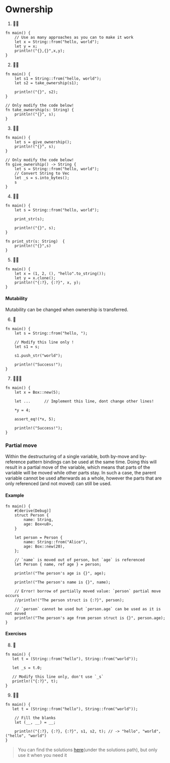 # Ownership

1. 🌟🌟

```rust,editable
fn main() {
    // Use as many approaches as you can to make it work
    let x = String::from("hello, world");
    let y = x;
    println!("{},{}",x,y);
}
```

2. 🌟🌟

```rust,editable// Don't modify code in main!
fn main() {
    let s1 = String::from("hello, world");
    let s2 = take_ownership(s1);

    println!("{}", s2);
}

// Only modify the code below!
fn take_ownership(s: String) {
    println!("{}", s);
}
```

3. 🌟🌟

```rust,editable
fn main() {
    let s = give_ownership();
    println!("{}", s);
}

// Only modify the code below!
fn give_ownership() -> String {
    let s = String::from("hello, world");
    // Convert String to Vec
    let _s = s.into_bytes();
    s
}
```

4. 🌟🌟

```rust,editable// Fix the error without removing code line
fn main() {
    let s = String::from("hello, world");

    print_str(s);

    println!("{}", s);
}

fn print_str(s: String)  {
    println!("{}",s)
}
```

5. 🌟🌟

```rust,editable// Don't use clone ,use copy instead
fn main() {
    let x = (1, 2, (), "hello".to_string());
    let y = x.clone();
    println!("{:?}, {:?}", x, y);
}
```

#### Mutability

Mutability can be changed when ownership is transferred.

6. 🌟

```rust,editable
fn main() {
    let s = String::from("hello, ");

    // Modify this line only !
    let s1 = s;

    s1.push_str("world");

    println!("Success!");
}
```

7. 🌟🌟🌟

```rust,editable
fn main() {
    let x = Box::new(5);

    let ...      // Implement this line, dont change other lines!

    *y = 4;

    assert_eq!(*x, 5);

    println!("Success!");
}
```

### Partial move

Within the destructuring of a single variable, both by-move and by-reference pattern bindings can be used at the same time. Doing this will result in a partial move of the variable, which means that parts of the variable will be moved while other parts stay. In such a case, the parent variable cannot be used afterwards as a whole, however the parts that are only referenced (and not moved) can still be used.

#### Example

```rust,editable
fn main() {
    #[derive(Debug)]
    struct Person {
        name: String,
        age: Box<u8>,
    }

    let person = Person {
        name: String::from("Alice"),
        age: Box::new(20),
    };

    // `name` is moved out of person, but `age` is referenced
    let Person { name, ref age } = person;

    println!("The person's age is {}", age);

    println!("The person's name is {}", name);

    // Error! borrow of partially moved value: `person` partial move occurs
    //println!("The person struct is {:?}", person);

    // `person` cannot be used but `person.age` can be used as it is not moved
    println!("The person's age from person struct is {}", person.age);
}
```

#### Exercises

8. 🌟

```rust,editable
fn main() {
   let t = (String::from("hello"), String::from("world"));

   let _s = t.0;

   // Modify this line only, don't use `_s`
   println!("{:?}", t);
}
```

9. 🌟🌟

```rust,editable
fn main() {
   let t = (String::from("hello"), String::from("world"));

    // Fill the blanks
    let (__, __) = __;

    println!("{:?}, {:?}, {:?}", s1, s2, t); // -> "hello", "world", ("hello", "world")
}
```

> You can find the solutions [here](https://github.com/sunface/rust-by-practice)(under the solutions path), but only use it when you need it

